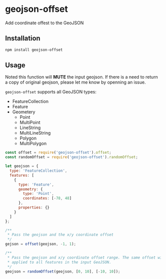 # geojson-offset

Add coordinate offest to the GeoJSON

## Installation

``` bash
npm install geojson-offset
```

## Usage

Noted this function will **MUTE** the input geojson. If there is a need to return a copy of original geojson, please let me know by openning an issue.

`geojson-offset` supports all GeoJSON types:

* FeatureCollection
* Feature
* Geometery
  * Point
  * MultiPoint
  * LineString
  * MultiLineString
  * Polygon
  * MultiPolygon

``` javascript
const offset = require('geojson-offset').offset;
const randomOffset = require('geojson-offset').randomOffset;

let geojson = {
  type: 'FeatureCollection',
  features: [
    {
      type: 'Feature',
      geometry: {
        type: 'Point',
        coordinates: [-78, 48]
      },
      properties: {}
    }
  ]
};

/**
 * Pass the geojson and the x/y coordinate offset
 */
gejson = offset(geojson, -1, 1);

/**
 * Pass the geojson and x/y coordinate offset range. The same offset will be
 * applied to all features in the input GeoJSON.
 */
geojson = randomOffset(geojson, [0, 10], [-10, 10]);
```
